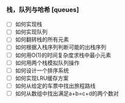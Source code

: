 ### 栈，队列与哈希 [queues]
+ [ ] 如何实现栈
+ [ ] 如何实现队列
+ [ ] 如何翻转栈的所有元素
+ [ ] 如何根据入栈序列判断可能的出栈序列
+ [ ] 如何用O(1)的时间复杂度求栈中最小元素
+ [ ] 如何用两个栈模拟队列操作
+ [ ] 如何设计一个排序系统
+ [ ] 如何实现LRU缓存方案
+ [ ] 如何从给定的车票中找出旅程路线
+ [ ] 如何从数组中找出满足a+b=c+d的两个数对